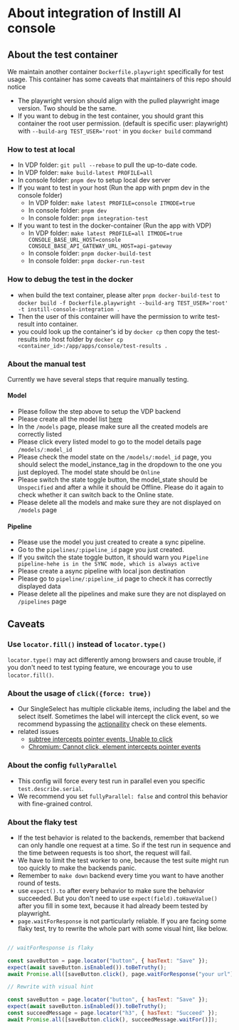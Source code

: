 # About integration of Instill AI console

## About the test container

We maintain another container `Dockerfile.playwright` specifically for test usage. This container has some caveats that maintainers of this repo should notice

- The playwright version should align with the pulled playwright image version. Two should be the same.
- If you want to debug in the test container, you should grant this container the root user permission. (default is specific user: playwright) with `--build-arg TEST_USER='root'` in you `docker build` command

### How to test at local

- In VDP folder: `git pull --rebase` to pull the up-to-date code.
- In VDP folder: `make build-latest PROFILE=all`
- In console folder: `pnpm dev` to setup local dev server
- If you want to test in your host (Run the app with pnpm dev in the console folder)
  - In VDP folder: `make latest PROFILE=console ITMODE=true`
  - In console folder: `pnpm dev`
  - In console folder: `pnpm integration-test`
- If you want to test in the docker-container (Run the app with VDP)
  - In VDP folder: `make latest PROFILE=all ITMODE=true CONSOLE_BASE_URL_HOST=console CONSOLE_BASE_API_GATEWAY_URL_HOST=api-gateway`
  - In console folder: `pnpm docker-build-test`
  - In console folder: `pnpm docker-run-test`

### How to debug the test in the docker

- when build the text container, please alter `pnpm docker-build-test` to `docker build -f Dockerfile.playwright --build-arg TEST_USER='root' -t instill-console-integration .`
- Then the user of this container will have the permission to write test-result into container.
- you could look up the container's id by `docker cp` then copy the test-results into host folder by `docker cp <container_id>:/app/apps/console/test-results .`

### About the manual test

Currently we have several steps that require manually testing.

#### Model

- Please follow the step above to setup the VDP backend
- Please create all the model list [here](https://github.com/instill-ai/vdp#model-hub)
- In the `/models` page, please make sure all the created models are correctly listed
- Please click every listed model to go to the model details page `/models/:model_id`
- Please check the model state on the `/models/:model_id` page, you should select the model_instance_tag in the dropdown to the one you just deployed. The model state should be `Online`
- Please switch the state toggle button, the model_state should be `Unspecified` and after a while it should be Offline. Please do it again to check whether it can switch back to the Online state.
- Please delete all the models and make sure they are not displayed on `/models` page

#### Pipeline

- Please use the model you just created to create a sync pipeline.
- Go to the `pipelines/:pipeline_id` page you just created.
- If you switch the state toggle button, it should warn you `Pipeline pipeline-hehe is in the SYNC mode, which is always active`
- Please create a async pipeline with local json destination
- Please go to `pipeline/:pipeline_id` page to check it has correctly displayed data
- Please delete all the pipelines and make sure they are not displayed on `/pipelines` page

## Caveats

### Use `locator.fill()` instead of `locator.type()`

`locator.type()` may act differently among browsers and cause trouble, if you don't need to test typing feature, we encourage you to use `locator.fill()`.

### About the usage of `click({force: true})`

- Our SingleSelect has multiple clickable items, including the label and the select itself. Sometimes the label will intercept
  the click event, so we recommend bypassing the [actionaility](https://playwright.dev/docs/actionability) check on these elements.
- related issues
  - [subtree intercepts pointer events, Unable to click](https://github.com/microsoft/playwright/issues/13576)
  - [Chromium: Cannot click, element intercepts pointer events](https://github.com/microsoft/playwright/issues/12821)

### About the config `fullyParallel`

- This config will force every test run in parallel even you specific `test.describe.serial`.
- We recommend you set `fullyParallel: false` and control this behavior with fine-grained control.

### About the flaky test

- If the test behavior is related to the backends, remember that backend can only handle one request at a time. So if the test run in sequence and the time between requests is too short, the request will fail.
- We have to limit the test worker to one, because the test suite might run too quickly to make the backends panic.
- Remember to `make down` backend every time you want to have another round of tests.
- use `expect().to` after every behavior to make sure the behavior succeeded. But you don't need to use `expect(field).toHaveValue()` after you fill in some text, because it had already beem tested by playwright.
- `page.waitForResponse` is not particularly reliable. If you are facing some flaky test, try to rewrite the whole part with some visual hint, like below.

```js

// waitForResponse is flaky

const saveButton = page.locator("button", { hasText: "Save" });
expect(await saveButton.isEnabled()).toBeTruthy();
await Promise.all([saveButton.click(), page.waitForResponse("your url"));

// Rewrite with visual hint

const saveButton = page.locator("button", { hasText: "Save" });
expect(await saveButton.isEnabled()).toBeTruthy();
const succeedMessage = page.locator("h3", { hasText: "Succeed" });
await Promise.all([saveButton.click(), succeedMessage.waitFor()]);
```
